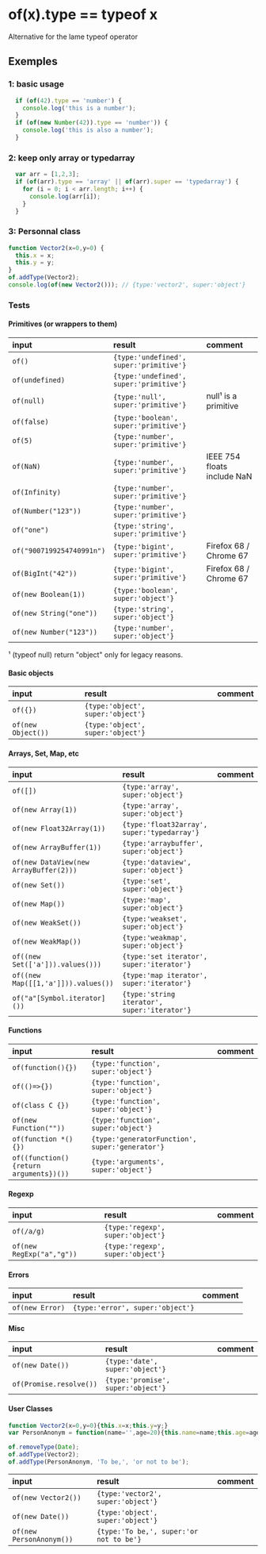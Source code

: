# of(x).type == typeof x
Alternative for the lame typeof operator


## Exemples

 ### 1: basic usage
 ```javascript
   if (of(42).type == 'number') {
     console.log('this is a number');
   }
   if (of(new Number(42)).type == 'number')) {
     console.log('this is also a number');
   }
 ```
 
 ### 2: keep only array or typedarray
 ```javascript
   var arr = [1,2,3];
   if (of(arr).type == 'array' || of(arr).super == 'typedarray') {
     for (i = 0; i < arr.length; i++) {
       console.log(arr[i]);
     }
   }
 ```
 
 ### 3: Personnal class
 ```javascript
 function Vector2(x=0,y=0) {
   this.x = x;
   this.y = y;
 }
 of.addType(Vector2);
 console.log(of(new Vector2())); // {type:'vector2', super:'object'}
 ```


 ### Tests
 
#### Primitives (or wrappers to them)

| input       | result      | comment     |
|:------------|:------------|:------------|
| `of()` | `{type:'undefined', super:'primitive'}` |  |
| `of(undefined)` | `{type:'undefined', super:'primitive'}` |  |
| `of(null)` | `{type:'null', super:'primitive'}` | null¹ is a primitive |
| `of(false)` | `{type:'boolean', super:'primitive'}` |  |
| `of(5)` | `{type:'number', super:'primitive'}` |  |
| `of(NaN)` | `{type:'number', super:'primitive'}` | IEEE 754 floats include NaN |
| `of(Infinity)` | `{type:'number', super:'primitive'}` |  |
| `of(Number("123"))` | `{type:'number', super:'primitive'}` |  |
| `of("one")` | `{type:'string', super:'primitive'}` |  |
| `of("9007199254740991n")` | `{type:'bigint', super:'primitive'}` | Firefox 68 / Chrome 67 |
| `of(BigInt("42"))` | `{type:'bigint', super:'primitive'}` | Firefox 68 / Chrome 67 |
| `of(new Boolean(1))` | `{type:'boolean', super:'object'}` |  |
| `of(new String("one"))` | `{type:'string', super:'object'}` |  |
| `of(new Number("123"))` | `{type:'number', super:'object'}` |  |

¹ (typeof null) return "object" only for legacy reasons.

#### Basic objects

| input       | result      | comment     |
|:------------|:------------|:------------|
| `of({})` | `{type:'object', super:'object'}` |  |
| `of(new Object())` | `{type:'object', super:'object'}` |  |

#### Arrays, Set, Map, etc

| input       | result      | comment     |
|:------------|:------------|:------------|
| `of([])` | `{type:'array', super:'object'}` |  |
| `of(new Array(1))` | `{type:'array', super:'object'}` |  |
| `of(new Float32Array(1))` | `{type:'float32array', super:'typedarray'}` |  |
| `of(new ArrayBuffer(1))` | `{type:'arraybuffer', super:'object'}` |  |
| `of(new DataView(new ArrayBuffer(2)))` | `{type:'dataview', super:'object'}` |  |
| `of(new Set())` | `{type:'set', super:'object'}` |  |
| `of(new Map())` | `{type:'map', super:'object'}` |  |
| `of(new WeakSet())` | `{type:'weakset', super:'object'}` |  |
| `of(new WeakMap())` | `{type:'weakmap', super:'object'}` |  |
| `of((new Set(['a'])).values()))` | `{type:'set iterator', super:'iterator'}` |  |
| `of((new Map([[1,'a']])).values())` | `{type:'map iterator', super:'iterator'}` |  |
| `of("a"[Symbol.iterator]())` | `{type:'string iterator', super:'iterator'}` |  |

#### Functions

| input       | result      | comment     |
|:------------|:------------|:------------|
| `of(function(){})` | `{type:'function', super:'object'}` |  |
| `of(()=>{})` | `{type:'function', super:'object'}` |  |
| `of(class C {})` | `{type:'function', super:'object'}` |  |
| `of(new Function(""))` | `{type:'function', super:'object'}` |  |
| `of(function *(){})` | `{type:'generatorFunction', super:'generator'}` |  |
| `of((function(){return arguments})())` | `{type:'arguments', super:'object'}` |  |

#### Regexp

| input       | result      | comment     |
|:------------|:------------|:------------|
| `of(/a/g)` | `{type:'regexp', super:'object'}` |  |
| `of(new RegExp("a","g"))` | `{type:'regexp', super:'object'}` |  |

#### Errors

| input       | result      | comment     |
|:------------|:------------|:------------|
| `of(new Error)` | `{type:'error', super:'object'}` |  |

#### Misc

| input       | result      | comment     |
|:------------|:------------|:------------|
| `of(new Date())` | `{type:'date', super:'object'}` |  |
| `of(Promise.resolve())` | `{type:'promise', super:'object'}` |  |

#### User Classes

```javascript
function Vector2(x=0,y=0){this.x=x;this.y=y;}
var PersonAnonym = function(name='',age=20){this.name=name;this.age=age;}

of.removeType(Date);
of.addType(Vector2);
of.addType(PersonAnonym, 'To be,', 'or not to be');
```
| input       | result      | comment     |
|:------------|:------------|:------------|
| `of(new Vector2())` | `{type:'vector2', super:'object'}` |  |
| `of(new Date())` | `{type:'object', super:'object'}` |  |
| `of(new PersonAnonym())` | `{type:'To be,', super:'or not to be'}` |  |
